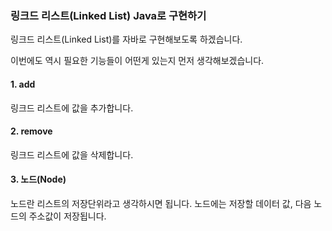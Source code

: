 ### 링크드 리스트(Linked List) Java로 구현하기
링크드 리스트(Linked List)를 자바로 구현해보도록 하겠습니다.

이번에도 역시 필요한 기능들이 어떤게 있는지 먼저 생각해보겠습니다.

#### 1. add
링크드 리스트에 값을 추가합니다.

#### 2. remove 
링크드 리스트에 값을 삭제합니다.

#### 3. 노드(Node)
노드란 리스트의 저장단위라고 생각하시면 됩니다.
노드에는 저장할 데이터 값, 다음 노드의 주소값이 저장됩니다. 

```java
```



